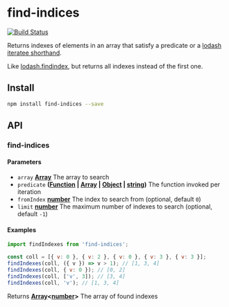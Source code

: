 # find-indices

[![Build Status](https://travis-ci.com/safer-bwd/find-indices.svg?branch=master)](https://travis-ci.com/safer-bwd/find-indices)

Returns indexes of elements in an array that satisfy a predicate or a [lodash iteratee shorthand](https://lodash.com/docs#iteratee).

Like [lodash.findindex](https://lodash.com/docs#findIndex), but returns all indexes instead of the first one.

## Install

```sh
npm install find-indices --save
```

## API

<!-- Generated by documentation.js. Update this documentation by updating the source code. -->

### find-indices

#### Parameters

-   `array` **[Array](https://developer.mozilla.org/docs/Web/JavaScript/Reference/Global_Objects/Array)** The array to search
-   `predicate` **([Function](https://developer.mozilla.org/docs/Web/JavaScript/Reference/Statements/function) \| [Array](https://developer.mozilla.org/docs/Web/JavaScript/Reference/Global_Objects/Array) \| [Object](https://developer.mozilla.org/docs/Web/JavaScript/Reference/Global_Objects/Object) \| [string](https://developer.mozilla.org/docs/Web/JavaScript/Reference/Global_Objects/String))** The function invoked per iteration
-   `fromIndex` **[number](https://developer.mozilla.org/docs/Web/JavaScript/Reference/Global_Objects/Number)** The index to search from (optional, default `0`)
-   `limit` **[number](https://developer.mozilla.org/docs/Web/JavaScript/Reference/Global_Objects/Number)** The maximum number of indexes to search (optional, default `-1`)

#### Examples

```javascript
import findIndexes from 'find-indices';

const coll = [{ v: 0 }, { v: 2 }, { v: 0 }, { v: 3 }, { v: 3 }];
findIndexes(coll, ({ v }) => v > 1); // [1, 3, 4]
findIndexes(coll, { v: 0 }); // [0, 2]
findIndexes(coll, ['v', 3]); // [3, 4]
findIndexes(coll, 'v'); // [1, 3, 4]
```

Returns **[Array](https://developer.mozilla.org/docs/Web/JavaScript/Reference/Global_Objects/Array)&lt;[number](https://developer.mozilla.org/docs/Web/JavaScript/Reference/Global_Objects/Number)>** The array of found indexes
